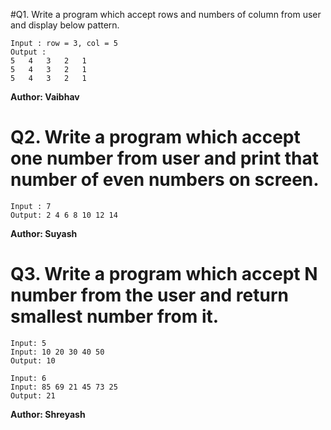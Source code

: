 #Q1. Write a program which accept rows and numbers of column from user and display below pattern.
~~~
Input : row = 3, col = 5
Output :
5   4   3   2   1
5   4   3   2   1
5   4   3   2   1
~~~
**Author: Vaibhav**

# Q2. Write a program which accept one number from user and print that number of even numbers on screen.
~~~
Input : 7
Output: 2 4 6 8 10 12 14
~~~
**Author: Suyash**

# Q3. Write a program which accept N number from the user and return smallest number from it.
~~~
Input: 5
Input: 10 20 30 40 50
Output: 10

Input: 6
Input: 85 69 21 45 73 25
Output: 21
~~~
**Author: Shreyash**
